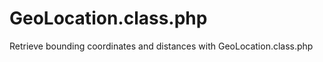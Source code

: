 GeoLocation.class.php
=====================

Retrieve bounding coordinates and distances with GeoLocation.class.php